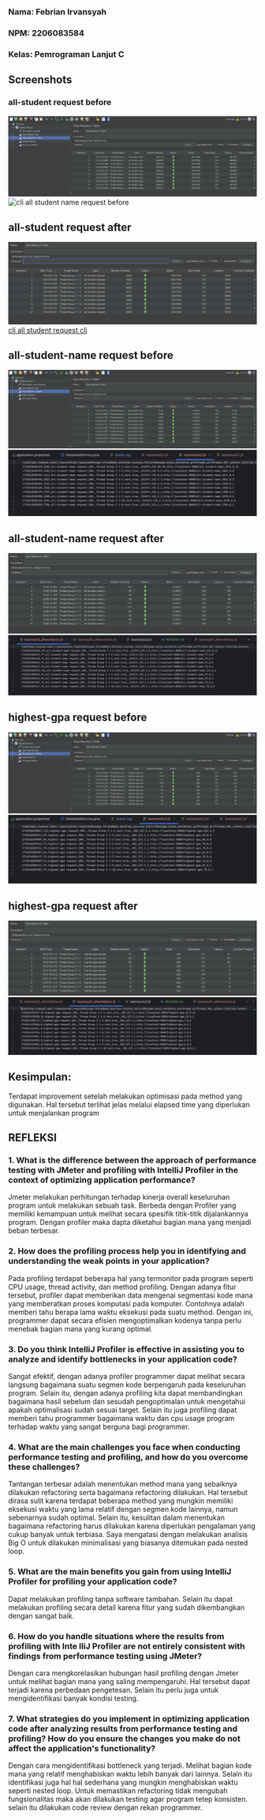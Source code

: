 ### Nama: Febrian Irvansyah
### NPM: 2206083584
### Kelas: Pemrograman Lanjut C

## Screenshots
### all-student request before
![jmeter all student request before](pics/jmeter-all-student-before.png)
![cli all student name request before](pics/cli-all-student-before.png)

## all-student request after
![jmeter all student request after](pics/jmeter-all-student-after.png)
[cli all student request cli](pics/cli-all-student-after.png)

## all-student-name request before
![jmeter all student name request before](pics/jmeter-all-student-name-before.png)
![cli all student name request before](pics/cli-all-student-name-before.png)

## all-student-name request after
![jmeter all student name request after](pics/jmeter-all-student-name-after.png)
![cli all student name request cli](pics/cli-all-student-name-after.png)

## highest-gpa request before
![jmeter highest gpa request before](pics/jmeter-highest-gpa-before.png)
![cli highest gpa request before](pics/cli-highest-gpa-before.png)

## highest-gpa request after
![jmeter highest gpa request after](pics/jmeter-highest-gpa-after.png)
![cli highest gpa request after](pics/cli-highest-gpa-after.png)

## Kesimpulan: 
Terdapat improvement setelah melakukan optimisasi pada method yang digunakan. Hal tersebut terlihat jelas melalui elapsed time yang diperlukan untuk menjalankan program

## REFLEKSI

### 1. What is the difference between the approach of performance testing with JMeter and profiling with IntelliJ Profiler in the context of optimizing application performance?
Jmeter melakukan perhitungan terhadap kinerja overall keseluruhan program untuk melakukan sebuah task. Berbeda dengan Profiler yang memiliki kemampuan untuk melihat secara spesifik titik-titik dijalankannya program. Dengan profiler maka dapta diketahui bagian mana yang menjadi beban terbesar.

### 2. How does the profiling process help you in identifying and understanding the weak points in your application?
Pada profiling terdapat beberapa hal yang termonitor pada program seperti CPU usage, thread activity, dan method profiling. Dengan adanya fitur tersebut, profiler dapat memberikan data mengenai segmentasi kode mana yang memberatkan proses komputasi pada komputer. Contohnya adalah memberi tahu berapa lama waktu eksekusi pada suatu method. Dengan ini, programmer dapat secara efisien mengoptimalkan kodenya tanpa perlu menebak bagian mana yang kurang optimal.

### 3. Do you think IntelliJ Profiler is effective in assisting you to analyze and identify bottlenecks in your application code?
Sangat efektif, dengan adanya profiler programmer dapat melihat secara langsung bagaimana suatu segmen kode berpengaruh pada keseluruhan program. Selain itu, dengan adanya profiling kita dapat membandingkan bagaimana hasil sebelum dan sesudah pengoptimalan untuk mengetahui apakah optimalisasi sudah sesuai target. Selain itu juga profiling dapat memberi tahu programmer bagaimana waktu dan cpu usage program terhadap waktu yang sangat berguna bagi programmer.

### 4. What are the main challenges you face when conducting performance testing and profiling, and how do you overcome these challenges?
Tantangan terbesar adalah menentukan method mana yang sebaiknya dilakukan refactoring serta bagaimana refactoring dilakukan. Hal tersebut dirasa sulit karena terdapat beberapa method yang mungkin memiliki eksekusi waktu yang lama relatif dengan segmen kode lainnya, namun sebenarnya sudah optimal. Selain itu, kesulitan dalam menentukan bagaimana refactoring harus dilakukan karena diperlukan pengalaman yang cukup banyak untuk terbiasa. Saya mengatasi dengan melakukan analisis Big O untuk dilakukan minimalisasi yang biasanya ditemukan pada nested loop.

### 5. What are the main benefits you gain from using IntelliJ Profiler for profiling your application code?
Dapat melakukan profiling tanpa software tambahan. Selain itu dapat melakukan profiling secara detail karena fitur yang sudah dikembangkan dengan sangat baik.

### 6. How do you handle situations where the results from profiling with Inte	lliJ Profiler are not entirely consistent with findings from performance testing using JMeter?
Dengan cara mengkorelasikan hubungan hasil profiling dengan Jmeter untuk melihat bagian mana yang saling mempengaruhi. Hal tersebut dapat terjadi karena perbedaan pengetesan. Selain itu perlu juga untuk mengidentifikasi banyak kondisi testing.

### 7. What strategies do you implement in optimizing application code after analyzing results from performance testing and profiling? How do you ensure the changes you make do not affect the application's functionality?
Dengan cara mengidentifikasi bottleneck yang terjadi. Melihat bagian kode mana yang relatif menghabiskan waktu lebih banyak dari lainnya. Selain itu identifikasi juga  hal hal sederhana yang mungkin menghabiskan waktu seperti nested loop. Untuk memastikan refactoring tidak mengubah fungsionalitas maka akan dilakukan testing agar program tetep konsisten. selain itu dilakukan code review dengan rekan programmer.